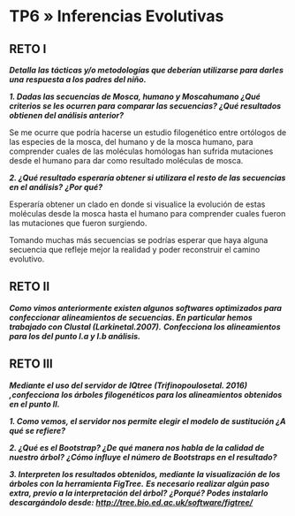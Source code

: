 # TP6 » Inferencias Evolutivas

## RETO I

**_Detalla las tácticas y/o metodologías que deberían utilizarse para darles una_**
**_respuesta a los padres del niño._**

**_1. Dadas las secuencias de Mosca, humano y Moscahumano ¿Qué criterios se les ocurren para_** **_comparar las secuencias? ¿Qué resultados obtienen del análisis anterior?_**

Se me ocurre que podría hacerse un estudio filogenético entre ortólogos de las especies
de la mosca, del humano y  de la mosca humano, para comprender cuales de las moléculas
homólogas han sufrida mutaciones desde el humano para dar como resultado moléculas
de mosca.

**_2. ¿Qué resultado esperaría obtener si utilizara el resto de las secuencias en el análisis?_**
**_¿Por qué?_**

Esperaría obtener un clado en donde si visualice la evolución de estas moléculas
desde la mosca hasta el humano para comprender cuales fueron las mutaciones
que fueron surgiendo.

Tomando muchas más secuencias se podrías esperar que haya alguna secuencia
que refleje mejor la realidad y poder reconstruir el camino evolutivo.

## RETO II

**_Como vimos anteriormente existen algunos softwares optimizados para confeccionar_**
**_alineamientos de secuencias. En particular hemos trabajado con Clustal (Larkinetal.2007)._**
**_Confecciona los alineamientos para los del punto I.a y I.b análisis._**

## RETO III

**_Mediante el uso del servidor de IQtree (Trifinopoulosetal. 2016) ,confecciona_**
**_los árboles filogenéticos para los alineamientos obtenidos en el punto II._**

**_1. Como vemos, el servidor nos permite elegir el modelo de sustitución ¿A qué se refiere?_**

**_2. ¿Qué es el Bootstrap? ¿De qué manera nos habla de la calidad de nuestro árbol?_**
**_¿Cómo influye el número de Bootstraps en el resultado?_**

**_3. Interpreten los resultados obtenidos, mediante la visualización de los árboles con_**
**_la herramienta FigTree._**
**_Es necesario realizar algún paso extra, previo a la interpretación del árbol?_**
**_¿Porqué? Podes instalarlo descargándolo desde: http://tree.bio.ed.ac.uk/software/figtree/_**
